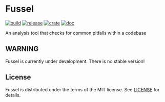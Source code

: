 # Fussel

[![build]][travis]
[![release]][github]
[![crate]][crates.io]
[![doc]][docs.rs]

[build]: https://travis-ci.org/teiesti/fussel.svg?branch=master
[travis]: https://travis-ci.org/teiesti/fussel

[release]: https://img.shields.io/github/release/teiesti/fussel.svg
[github]: https://github.com/teiesti/fussel/releases

[crate]: https://img.shields.io/crates/v/fussel.svg
[crates.io]: https://crates.io/crates/fussel

[doc]: https://docs.rs/fussel/badge.svg
[docs.rs]: https://docs.rs/fussel

An analysis tool that checks for common pitfalls within a codebase

## WARNING

Fussel is currently under development. There is no stable version!

## License

Fussel is distributed under the terms of the MIT license. See [LICENSE](LICENSE) for details.
